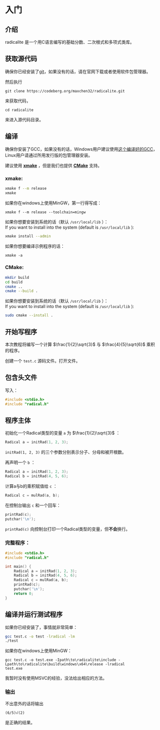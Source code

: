 # 入门

## 介绍

radicalite 是一个用C语言编写的基础分数、二次根式和多项式类库。

## 获取源代码

确保你已经安装了[git](https://git-scm.com/)，如果没有的话，请在官网下载或者使用软件包管理器。

然后执行

	git clone https://codeberg.org/maxchen32/radicalite.git

来获取代码，

	cd radicalite

来进入源代码目录。

## 编译

确保你安装了GCC，如果没有的话，Windows用户建议使用[这个编译好的GCC](https://winlibs.com/)，Linux用户请通过所用发行版的包管理器安装。

建议使用 **[xmake](https://xmake.io/#/)** ，但是我们也提供 **[CMake](https://cmake.org/)** 支持。

### xmake:  

```bash
xmake f --m release
xmake
```

如果你在windows上使用MinGW，第一行得写成：

	xmake f --m release --toolchain=mingw

如果你想要安装到系统的话（默认 `/usr/local/lib` ）：  
If you want to install into the system (default is `/usr/local/lib` ):  
```bash
xmake install --admin
```

如果你想要编译示例程序的话：

	xmake -a

### CMake:  
```bash
mkdir build
cd build 
cmake ..
cmake --build .
```

如果你想要安装到系统的话（默认 `/usr/local/lib` ）：  
If you want to install into the system (default is `/usr/local/lib` ):  
```bash
sudo cmake --install .
```

## 开始写程序

本次教程将编写一个计算 $\frac{1}{2}\sqrt{3}$ 与 $\frac{4}{5}\sqrt{6}$ 乘积的程序。

创建一个 `test.c` 源码文件。打开文件。

## 包含头文件

写入：

```C
#include <stdio.h>
#include "radical.h"
```

## 程序主体

初始化一个Radical类型的变量 `a` 为 $\frac{1}{2}\sqrt{3}$ ：
```C
Radical a = initRad(1, 2, 3);
```

`initRad(1, 2, 3)` 的三个参数分别表示分子、分母和被开根数。

再声明一个 `b` ：
```C
Radical a = initRad(1, 2, 3);
Radical b = initRad(4, 5, 6);
```

计算a与b的乘积赋值给 `c` ：
```C
Radical c = mulRad(a, b);
```

在控制台输出 `c` 和一个回车：
```C
printRad(c);
putchar('\n');
```

`printRad(c)` 向控制台打印一个Radical类型的变量，但**不会**换行。

### 完整程序：

```C
#include <stdio.h>
#include "radical.h"

int main() {
	Radical a = initRad(1, 2, 3);
	Radical b = initRad(4, 5, 6);
	Radical c = mulRad(a, b);
	printRad(c);
	putchar('\n');
	return 0;
}
```

## 编译并运行测试程序

如果你已经安装了，事情就非常简单：
```bash
gcc test.c -o test -lradical -lm
./test
```

如果你在windows上使用MinGW：
```batch
gcc test.c -o test.exe -Ipath\to\radicalite\include -Lpath\to\radicalite\build\windows\x64\release -lradical
test.exe
```

我暂时没有使用MSVC的经验，没法给出相应的方法。

### 输出

不出意外的话将输出

	(6/5)√(2)
	
是正确的结果。